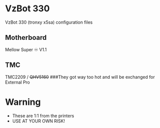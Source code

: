 # VzBot 330
VzBot 330 (tronxy x5sa) configuration files

## Motherboard
Mellow Super ♾️ V1.1

## TMC
TMC2209 / ~~QHV5160~~ ###They got way too hot and will be exchanged for External Pro

# Warning
- These are 1:1 from the printers
- USE AT YOUR OWN RISK!

